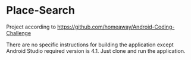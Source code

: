 # Place-Search
Project according to https://github.com/homeaway/Android-Coding-Challenge

There are no specific instructions for building the application except Android Studio required version is 4.1.
Just clone and run the application.
